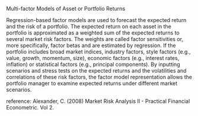 Multi-factor Models of Asset or Portfolio Returns

Regression-based factor models are used to forecast the expected return and the risk of a portfolio. The expected return on each asset in the portfolio is approximated as a weighted sum of the expected returns to several market risk factors. The weights are called factor sensitivities or, more specifically, factor betas and are estimated by regression. If the portfolio includes broad market indices, industry factors, style factors (e.g., value, growth, momentum, size), economic factors (e.g., interest rates, inflation) or statistical factors (e.g., principal components). By inputting scenarios and stress tests on the expected returns and the volatilities and correlations of these risk factors, the factor model representation allows the portfolio manager to examine expected returns under different market scenarios.

reference:
Alexander, C. (2008) Market Risk Analysis II - Practical Financial Econometric. Vol 2.
